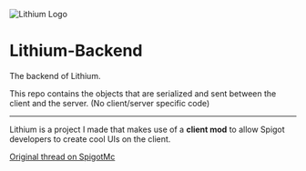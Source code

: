 ![Lithium Logo](https://i.imgur.com/LDEckzI.png "Lithium logo")
# Lithium-Backend
The backend of Lithium.

This repo contains the objects that are serialized and sent between the client and the server. (No client/server specific code)

---

Lithium is a project I made that makes use of a **client mod** to allow Spigot developers to create cool UIs on the client.

[Original thread on SpigotMc](https://www.spigotmc.org/threads/lithium.274569/)

